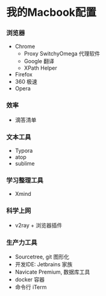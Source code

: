 # 我的Macbook配置

### 浏览器

- Chrome
  - Proxy SwitchyOmega 代理软件
  - Google 翻译
  - XPath Helper
- Firefox
- 360 极速
- Opera



### 效率

- 滴答清单



### 文本工具

+ Typora
+ atop
+ sublime



### 学习整理工具

+ Xmind



### 科学上网

+ v2ray + 浏览器插件



### 生产力工具

+ Sourcetree, git 图形化
+ 开发IDE: Jetbrains 家族
+ Navicate Premium, 数据库工具
+ docker 容器
+ 命令行 iTerm